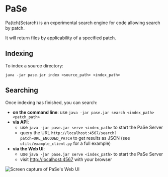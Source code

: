 # PaSe

Pa(tch)Se(arch) is an experimental search engine for code allowing search by patch.

It will return files by applicability of a specified patch.

## Indexing

To index a source directory:
```
java -jar pase.jar index <source_path> <index_path>
```

## Searching

Once indexing has finished, you can search:

- **on the command line**: use `java -jar pase.jar search <index_path> <patch_path>`
- **via API**:
  - use `java -jar pase.jar serve <index_path>` to start the PaSe Server
  - query the URL `http://localhost:4567/search?patch=URL_ENCODED_PATCH` to get results as JSON (see `utils/example_client.py` for a full example)
- **via the Web UI**:
  - use `java -jar pase.jar serve <index_path>` to start the PaSe Server
  - visit [http://localhost:4567](http://localhost:4567) with your browser

![Screen capture of PaSe's Web UI](doc/pase-webui.gif)

